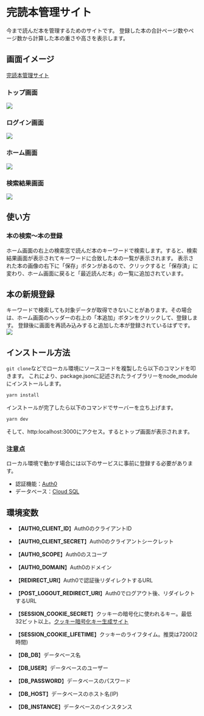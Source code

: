 # 完読本管理サイト
今まで読んだ本を管理するためのサイトです。
登録した本の合計ページ数やページ数から計算した本の重さや高さを表示します。

## 画面イメージ
[完読本管理サイト](https://book-syu.vercel.app/)

### トップ画面
![](https://book-syu.vercel.app/top.png)

### ログイン画面
![](https://book-syu.vercel.app/login.png)

### ホーム画面
![](https://book-syu.vercel.app/home.jpg)

### 検索結果画面
![](https://book-syu.vercel.app/result.jpg)

## 使い方
### 本の検索～本の登録
ホーム画面の右上の検索窓で読んだ本のキーワードで検索します。すると、検索結果画面が表示されてキーワードに合致した本の一覧が表示されます。
表示された本の画像の右下に「保存」ボタンがあるので、クリックすると「保存済」に変わり、ホーム画面に戻ると「最近読んだ本」の一覧に追加されています。

## 本の新規登録
キーワードで検索しても対象データが取得できないことがあります。その場合は、ホーム画面のヘッダーの右上の「本追加」ボタンをクリックして、登録します。
登録後に画面を再読み込みすると追加した本が登録されているはずです。
<BR>
![](https://book-syu.vercel.app/insert.png)

## インストール方法
`git clone`などでローカル環境にソースコードを複製したら以下のコマンドを叩きます。
これにより、package.jsonに記述されたライブラリーをnode_moduleにインストールします。
```bash
yarn install
```

インストールが完了したら以下のコマンドでサーバーを立ち上げます。
```bash
yarn dev
```
そして、http:localhost:3000にアクセス。するとトップ画面が表示されます。


### 注意点
ローカル環境で動かす場合には以下のサービスに事前に登録する必要があります。
- 認証機能：[Auth0](https://auth0.com/jp/)
- データベース：[Cloud SQL](https://cloud.google.com/sql)

## 環境変数
- 【**AUTH0_CLIENT_ID**】Auth0のクライアントID
- 【**AUTH0_CLIENT_SECRET**】Auth0のクライアントシークレット
- 【**AUTH0_SCOPE**】Auth0のスコープ
- 【**AUTH0_DOMAIN**】Auth0のドメイン
- 【**REDIRECT_URI**】Auth0で認証後リダイレクトするURL
- 【**POST_LOGOUT_REDIRECT_URI**】Auth0でログアウト後、リダイレクトするURL
- 【**SESSION_COOKIE_SECRET**】クッキーの暗号化に使われるキー。最低32ビット以上。[クッキー暗号化キー生成サイト](https://generate-secret.now.sh/32)
- 【**SESSION_COOKIE_LIFETIME**】クッキーのライフタイム。推奨は7200(2時間)

- 【**DB_DB**】データベース名
- 【**DB_USER**】データベースのユーザー
- 【**DB_PASSWORD**】データベースのパスワード
- 【**DB_HOST**】データベースのホスト名(IP)
- 【**DB_INSTANCE**】データベースのインスタンス


